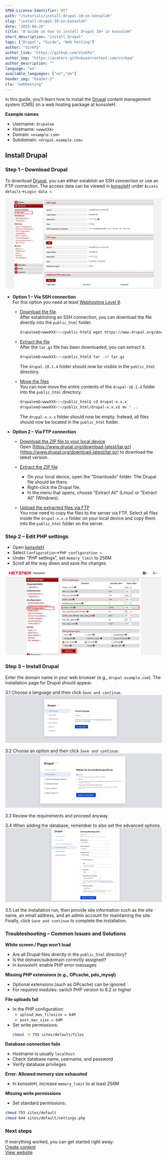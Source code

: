 ```yaml
---
SPDX-License-Identifier: MIT
path: "/tutorials/install-drupal-10-on-konsoleh"
slug: "install-drupal-10-on-konsoleh"
date: "2025-08-20"
title: "A Guide on how to install Drupal 10+ in konsoleH"
short_description: "install Drupal"
tags: ["Drupal", "Guide", "Web hosting"]
author: "VinkPa"
author_link: "https://github.com/VinkPa"
author_img: "https://avatars.githubusercontent.com/vinkpa"
author_description: ""
language: "en"
available_languages: ["en","de"]
header_img: "header-5"
cta: "webhosting"
---
```


In this guide, you’ll learn how to install the [Drupal](https://www.drupal.org/) content management system (CMS) on a web hosting package at konsoleH.

**Example names**

* Username: `drupalee`
* Hostname: `<wwwXXX>`
* Domain: `<example.com>`
* Subdomain: `<drupal.example.com>`

## Install Drupal

### Step 1 – Download Drupal

To download [Drupal](https://www.drupal.org/), you can either establish an SSH connection or use an FTP connection. The access data can be viewed in [konsoleH](https://konsoleh.hetzner.com/) under `Access details`→`Login data »`.

![](images/01_konsoleH_ftp-login-data.png)

* **Option 1 – Via SSH connection**<br>
  For this option you need at least [Webhosting Level 9](https://www.hetzner.com/webhosting).
  
  * <u>Download the file</u><br>
    After establishing an SSH connection, you can download the file directly into the `public_html` folder.
    ```bash
    drupalee@<wwwXXX>:~/public-html$ wget https://www.drupal.org/download-latest/tar.gz
    ```
  
  * <u>Extract the file</u><br>
    After the `tar.gz` file has been downloaded, you can extract it.
    ```bash
    drupalee@<wwwXXX>:~/public_html$ tar -xf tar.gz
    ```
    The `drupal-10.1.4` folder should now be visible in the `public_html` directory.

  * <u>Move the files</u><br>
    You can now move the entire contents of the `drupal-10.1.4` folder into the `public_html` directory.
    ```bash
    drupalee@<wwwXXX>:~/public_html$ cd drupal-x.x.x
    drupalee@<wwwXXX>:~/public_html/drupal-x.x.x$ mv * ..
    ```
    The `drupal-x.x.x` folder should now be empty. Instead, all files should now be located in the `public_html` folder.

* **Option 2 – Via FTP connection**<br>
  
  * <u>Download the ZIP file to your local device</u><br>
    Open [https://www.drupal.org/download-latest/tar.gz](https://www.drupal.org/download-latest/tar.gz) to download the latest version.
  
  * <u>Extract the ZIP file</u><br>
    * On your local device, open the "Downloads" folder. The Drupal file should be there.
    * Right-click the Drupal file.
    * In the menu that opens, choose "Extract All" (Linux) or "Extract All" (Windows).
  
  * <u>Upload the extracted files via FTP</u><br>
    You now need to copy the files to the server via FTP. Select all files inside the `drupal-x.x.x` folder on your local device and copy them into the `public_html` folder on the server.

### Step 2 – Edit PHP settings

* Open [konsoleH](https://konsoleh.hetzner.com/)
* Select `Configuration`→`PHP configuration »`
* Under "PHP settings", set `memory_limit` to 256M
* Scroll all the way down and save the changes

![](images/02_konsoleH_memory-limit.de.png)

### Step 3 – Install Drupal

Enter the domain name in your web browser (e.g., `drupal.example.com`). The installation page for Drupal should appear. 

3.1 Choose a language and then click `Save and continue`.  
  ![](images/03_Drupal_installation-language.de.png)

3.2 Choose an option and then click `Save and continue`.  
  ![](images/04_Drupal_installation-profile.de.png)

3.3 Review the requirements and proceed anyway.

3.4 When adding the database, remember to also set the advanced options.  
  ![](images/05_Drupal_installation-database.de.png)

3.5 Let the installation run, then provide site information such as the site name, an email address, and an admin account for maintaining the site. Finally, click `Save and continue` to complete the installation.

### Troubleshooting – Common Issues and Solutions

**White screen / Page won’t load**  
- Are all Drupal files directly in the `public_html` directory?  
- Is the domain/subdomain correctly assigned?  
- In konsoleH: enable PHP error messages

**Missing PHP extensions (e.g., OPcache, pdo_mysql)**  
- Optional extensions (such as OPcache) can be ignored  
- For required modules: switch PHP version to 8.2 or higher

**File uploads fail**  
- In the PHP configuration:  
  - `upload_max_filesize = 64M`  
  - `post_max_size = 64M`  
- Set write permissions:
  ```bash
  chmod -R 755 sites/default/files
  ```

**Database connection fails**  
- Hostname is usually `localhost`  
- Check database name, username, and password  
- Verify database privileges

**Error: Allowed memory size exhausted**  
- In konsoleH, increase `memory_limit` to at least 256M

**Missing write permissions**  
- Set standard permissions:
```bash
chmod 755 sites/default
chmod 644 sites/default/settings.php
```

### Next steps

If everything worked, you can get started right away:  
[Create content](https://drupal.example.com/node/add)  
[View website](https://drupal.example.com)
